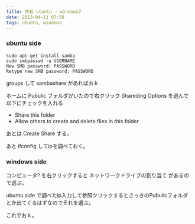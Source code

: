 ```yaml
---
title: 共有 utuntu - windows7
date: 2013-04-11 07:50
tags: ubuntu, windows
---
```


### ubuntu side

    sudo apt-get install samba
    sudo smbpasswd -a USERNAME
    New SMB password: PASSWORD
    Retype new SMB password: PASSWORD

groups して sambashare があればおｋ

ホームに Pubulic フォルダがいたので右クリック Shareding Options を選んで以下にチェックを入れる

- Share this folder
- Allow others to create and delete files in this folder

あとは Create Share する。

あと ifconfig してipを調べておく。


### windows side

コンピュータ? を右クリックすると ネットワークドライブの割り当て があるので選ぶ。

ubuntu side で調べたip入力して参照クリックするとさっきのPubulicフォルダとか出てくるはずなのでそれを選ぶ。

これでおｋ。


